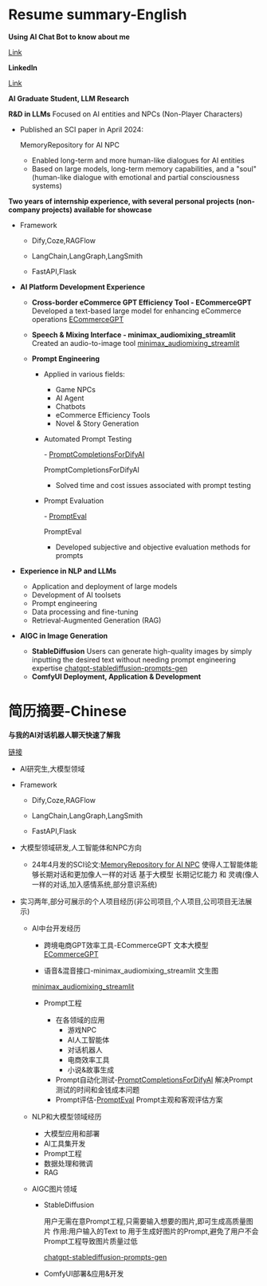 # Resume summary-English

**Using AI Chat Bot to know about me**

[Link](https://udify.app/chat/mRUJvCaXKiA7t507)

**LinkedIn**

[Link](https://www.linkedin.com/in/shijie-zheng-8b230433b)

**AI Graduate Student, LLM Research**

**R&D in LLMs**
Focused on AI entities and NPCs (Non-Player Characters)

- Published an SCI paper in April 2024: 

  MemoryRepository for AI NPC

  - Enabled long-term and more human-like dialogues for AI entities
  - Based on large models, long-term memory capabilities, and a "soul" (human-like dialogue with emotional and partial consciousness systems)

**Two years of internship experience, with several personal projects (non-company projects) available for showcase**

- Framework

  - Dify,Coze,RAGFlow
  
  - LangChain,LangGraph,LangSmith

  - FastAPI,Flask
  
- **AI Platform Development Experience**

  - **Cross-border eCommerce GPT Efficiency Tool - ECommerceGPT**
    Developed a text-based large model for enhancing eCommerce operations
    [ECommerceGPT](https://github.com/Formyselfonly/ECommerceGPT)

  - **Speech & Mixing Interface - minimax_audiomixing_streamlit**
    Created an audio-to-image tool
    [minimax_audiomixing_streamlit](https://github.com/Formyselfonly/minimax_audiomixing_streamlit)

  - **Prompt Engineering**

    - Applied in various fields:

      - Game NPCs
      - AI Agent
      - Chatbots
      - eCommerce Efficiency Tools
      - Novel & Story Generation

    - Automated Prompt Testing

       \- [PromptCompletionsForDifyAI](https://github.com/Formyselfonly/PromptCompletionsForDifyAI)

      PromptCompletionsForDifyAI

      - Solved time and cost issues associated with prompt testing

    - Prompt Evaluation

       \- [PromptEval](https://github.com/Formyselfonly/PromptEval)

      PromptEval

      - Developed subjective and objective evaluation methods for prompts

- **Experience in NLP and LLMs**

  - Application and deployment of large models
  - Development of AI toolsets
  - Prompt engineering
  - Data processing and fine-tuning
  - Retrieval-Augmented Generation (RAG)

- **AIGC in Image Generation**

  - **StableDiffusion**
    Users can generate high-quality images by simply inputting the desired text without needing prompt engineering expertise
    [chatgpt-stablediffusion-prompts-gen](https://github.com/Formyselfonly/chatgpt-stablediffusion-prompts-gen)
  - **ComfyUI Deployment, Application & Development**





# 简历摘要-Chinese

**与我的AI对话机器人聊天快速了解我**

[链接](https://udify.app/chat/mRUJvCaXKiA7t507)

- AI研究生,大模型领域

- Framework

  - Dify,Coze,RAGFlow

  - LangChain,LangGraph,LangSmith

  - FastAPI,Flask

- 大模型领域研发,人工智能体和NPC方向

  - 24年4月发的SCI论文:[MemoryRepository for AI NPC](https://ieeexplore.ieee.org/document/10508558)
    使得人工智能体能够长期对话和更加像人一样的对话
    基于大模型 长期记忆能力 和 灵魂(像人一样的对话,加入感情系统,部分意识系统)

- 实习两年,部分可展示的个人项目经历(非公司项目,个人项目,公司项目无法展示)

  - AI中台开发经历

    - 跨境电商GPT效率工具-ECommerceGPT    文本大模型
      [ECommerceGPT](https://github.com/Formyselfonly/ECommerceGPT)

    -  语音&混音接口-minimax_audiomixing_streamlit   文生图

      [minimax_audiomixing_streamlit](https://github.com/Formyselfonly/minimax_audiomixing_streamlit)

    - Prompt工程

      - 在各领域的应用
        - 游戏NPC
        - AI人工智能体
        - 对话机器人
        - 电商效率工具
        - 小说&故事生成
      - Prompt自动化测试-[PromptCompletionsForDifyAI](https://github.com/Formyselfonly/PromptCompletionsForDifyAI)
        解决Prompt测试的时间和金钱成本问题
      - Prompt评估-[PromptEval](https://github.com/Formyselfonly/PromptEval)
        Prompt主观和客观评估方案

  - NLP和大模型领域经历

    - 大模型应用和部署
    - AI工具集开发
    - Prompt工程
    - 数据处理和微调
    - RAG

  - AIGC图片领域

    - StableDiffusion

      用户无需在意Prompt工程,只需要输入想要的图片,即可生成高质量图片
      作用:用户输入的Text to 用于生成好图片的Prompt,避免了用户不会Prompt工程导致图片质量过低

      [chatgpt-stablediffusion-prompts-gen](https://github.com/Formyselfonly/chatgpt-stablediffusion-prompts-gen)

    - ComfyUI部署&应用&开发